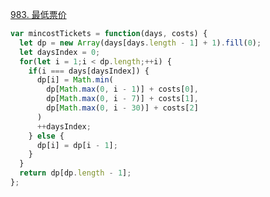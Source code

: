 [983. 最低票价](https://leetcode.cn/problems/minimum-cost-for-tickets/description/)

```javascript
var mincostTickets = function(days, costs) {
  let dp = new Array(days[days.length - 1] + 1).fill(0);
  let daysIndex = 0;
  for(let i = 1;i < dp.length;++i) {
    if(i === days[daysIndex]) {
      dp[i] = Math.min(
        dp[Math.max(0, i - 1)] + costs[0],
        dp[Math.max(0, i - 7)] + costs[1],
        dp[Math.max(0, i - 30)] + costs[2]
      )
      ++daysIndex;
    } else {
      dp[i] = dp[i - 1];
    }
  }
  return dp[dp.length - 1];
};
```




